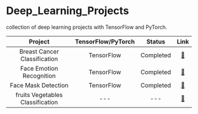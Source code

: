 # Deep_Learning_Projects
collection of deep learning projects with TensorFlow and PyTorch.

|       Project       |    TensorFlow/PyTorch    |   Status  | Link |
| :-----------------: | :--------------------: | :-------: | :--: |
|     Breast Cancer Classification    |   TensorFlow  | Completed |  [🔗](https://github.com/engm89/Deep_Learning_Projects/tree/main/Breast_Cancer_Classification)    |
|Face Emotion Recognition | TensorFlow | Completed |  [🔗](https://github.com/engm89/Machine_Learning_Projects/tree/main/Face_Emotion_Recognition)    |
|Face Mask Detection | TensorFlow | Completed |  [🔗](https://github.com/engm89/Machine_Learning_Projects/tree/main/Face-Mask_Detection)    |
|fruits Vegetables Classification | --- | --- |  [🔗](https://github.com/engm89/Machine_Learning_Projects/tree/main/fruits_vegetables_classification)    |
